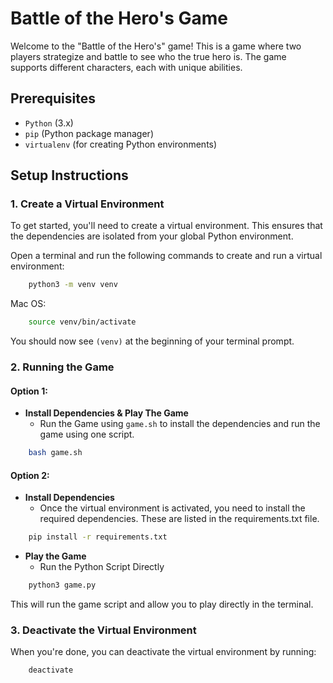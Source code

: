 # Battle of the Hero's Game

Welcome to the "Battle of the Hero's" game! This is a game where two players strategize and battle to see who the true hero is. The game supports different characters, each with unique abilities.

## Prerequisites

- `Python` (3.x)
- `pip` (Python package manager)
- `virtualenv` (for creating Python environments)

## Setup Instructions

### 1. Create a Virtual Environment

To get started, you'll need to create a virtual environment. This ensures that the dependencies are isolated from your global Python environment.

Open a terminal and run the following commands to create and run a virtual environment:

```bash
    python3 -m venv venv
```

Mac OS:
```bash
    source venv/bin/activate
```

You should now see `(venv)` at the beginning of your terminal prompt.

### 2. Running the Game

#### Option 1:
- **Install Dependencies & Play The Game**
    - Run the Game using `game.sh` to install the dependencies and run the game using one script.
```bash
    bash game.sh
```

#### Option 2:
- **Install Dependencies**
    - Once the virtual environment is activated, you need to install the required dependencies. These are listed in the requirements.txt file. 
```bash
    pip install -r requirements.txt
```

- **Play the Game**
    - Run the Python Script Directly
```bash
    python3 game.py
```
This will run the game script and allow you to play directly in the terminal.

### 3. Deactivate the Virtual Environment
When you're done, you can deactivate the virtual environment by running:

```bash
    deactivate
```